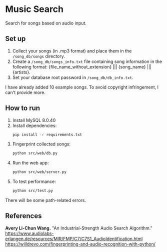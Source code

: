 # Music Search
Search for songs based on audio input.

## Set up
1. Collect your songs (in .mp3 format) and place them in the `/song_db/songs` directory.  
2. Create a `/song_db/songs_info.txt` file containing song information in the following format: {file_name_without_extension} ||| {song_name} ||| {artists}.  
3. Set your database root password in `/song_db/db_info.txt`.
   
I have already added 10 example songs. To avoid copyright infringement, I can't provide more.

## How to run
1. Install MySQL 8.0.40
2. Install dependencies:
   ```bash
   pip install -r requirements.txt
   ```
3. Fingerprint collected songs:
   ```bash
   python src/web/db.py
   ```
4. Run the web app:
   ```bash
   python src/web/server.py
   ```
5. To test performance:
   ```bash
   python src/test.py
   ```
There will be some path-related errors.

## References
**Avery Li-Chun Wang.** "An Industrial-Strength Audio Search Algorithm."  
https://www.audiolabs-erlangen.de/resources/MIR/FMP/C7/C7S1_AudioIdentification.html  
https://willdrevo.com/fingerprinting-and-audio-recognition-with-python/ 
